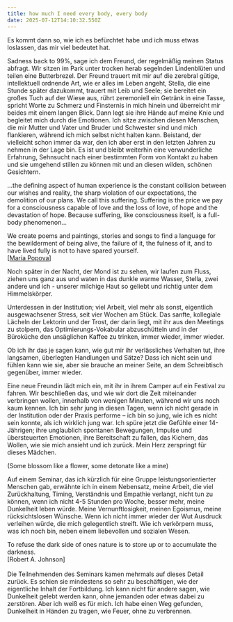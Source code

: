 ```yaml
---
title: how much I need every body, every body
date: 2025-07-12T14:10:32.550Z
---
```

Es kommt dann so, wie ich es befürchtet habe und ich muss etwas loslassen, das mir viel bedeutet hat. 

Sadness back to 99%, sage ich dem Freund, der regelmäßig meinen Status abfragt. Wir sitzen im Park unter trocken herab segelnden Lindenblüten und teilen eine Butterbrezel. Der Freund trauert mit mir auf die zerebral gütige, intellektuell ordnende Art, wie er alles im Leben angeht, Stella, die eine Stunde später dazukommt, trauert mit Leib und Seele; sie bereitet ein großes Tuch auf der Wiese aus, rührt zeremoniell ein Getränk in eine Tasse, spricht Worte zu Schmerz und Finsternis in mich hinein und überreicht mir beides mit einem langen Blick. Dann legt sie ihre Hände auf meine Knie und begleitet mich durch die Emotionen. Ich sitze zwischen diesen Menschen, die mir Mutter und Vater und Bruder und Schwester sind und mich flankieren, während ich mich selbst nicht halten kann. Beistand, der vielleicht schon immer da war, den ich aber erst in den letzten Jahren zu nehmen in der Lage bin. Es ist und bleibt weiterhin eine verwunderliche Erfahrung, Sehnsucht nach einer bestimmten Form von Kontakt zu haben und sie umgehend stillen zu können mit und an diesen wilden, schönen Gesichtern.

...the defining aspect of human experience is the constant collision between our wishes and reality, the sharp violation of our expectations, the demolition of our plans. We call this suffering. Suffering is the price we pay for a consciousness capable of love and the loss of love, of hope and the devastation of hope. Because suffering, like consciousness itself, is a full-body phenomenon…

We create poems and paintings, stories and songs to find a language for the bewilderment of being alive, the failure of it, the fulness of it, and to have lived fully is not to have spared yourself.\
[[Maria Popova](https://www.themarginalian.org/2025/07/07/suffering-creativity-canetti-rilke/)]

Noch später in der Nacht, der Mond ist zu sehen, wir laufen zum Fluss, ziehen uns ganz aus und waten in das dunkle warme Wasser, Stella, zwei andere und ich - unserer milchige Haut so geliebt und richtig unter dem Himmelskörper.

Unterdessen in der Institution; viel Arbeit, viel mehr als sonst, eigentlich ausgewachsener Stress, seit vier Wochen am Stück. Das sanfte, kollegiale Lächeln der Lektorin und der Trost, der darin liegt, mit ihr aus den Meetings zu stolpern, das Optimierungs-Vokabular abzuschütteln und in der Büroküche den unsäglichen Kaffee zu trinken, immer wieder, immer wieder.

Ob ich ihr das je sagen kann, wie gut mir ihr verlässliches Verhalten tut, ihre langsamen, überlegten Handlungen und Sätze? Dass ich nicht sein und fühlen kann wie sie, aber sie brauche an meiner Seite, an dem Schreibtisch gegenüber, immer wieder.

Eine neue Freundin lädt mich ein, mit ihr in ihrem Camper auf ein Festival zu fahren. Wir beschließen das, und wie wir dort die Zeit miteinander verbringen wollen, innerhalb von wenigen Minuten, während wir uns noch kaum kennen. Ich bin sehr jung in diesen Tagen, wenn ich nicht gerade in der Institution oder der Praxis performe – ich bin so jung, wie ich es nicht sein konnte, als ich wirklich jung war. Ich spüre jetzt die Gefühle einer 14-Jährigen; ihre unglaublich spontanen Bewegungen, Impulse und übersteuerten Emotionen, ihre Bereitschaft zu fallen, das Kichern, das Wollen, wie sie mich ansieht und ich zurück. Mein Herz zerspringt für dieses Mädchen.

(Some blossom like a flower, some detonate like a mine)

Auf einem Seminar, das ich kürzlich für eine Gruppe leistungsorientierter Menschen gab, erwähnte ich in einem Nebensatz, meine Arbeit, die viel Zurückhaltung, Timing, Verständnis und Empathie verlangt, nicht tun zu können, wenn ich nicht 4-5 Stunden pro Woche, besser mehr, meine Dunkelheit leben würde. Meine Vernunftlosigkeit, meinen Egoismus, meine rücksichtslosen Wünsche. Wenn ich nicht immer wieder der Wut Ausdruck verleihen würde, die mich gelegentlich streift. Wie ich verkörpern muss, was ich noch bin, neben einem liebevollen und sozialen Wesen.

To refuse the dark side of ones nature is to store up or to accumulate the darkness. \
\[Robert A. Johnson]\
\
Die Teilnehmenden des Seminars kamen mehrmals auf dieses Detail zurück. Es schien sie mindestens so sehr zu beschäftigen, wie der eigentliche Inhalt der Fortbildung. Ich kann nicht für andere sagen, wie Dunkelheit gelebt werden kann, ohne jemanden oder etwas dabei zu zerstören. Aber ich weiß es für mich. Ich habe einen Weg gefunden, Dunkelheit in Händen zu tragen, wie Feuer, ohne zu verbrennen.